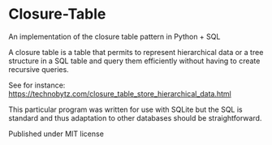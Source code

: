# Closure-Table
An implementation of the closure table pattern in Python + SQL

A closure table is a table that permits to represent hierarchical data or a tree structure in a SQL table and query them efficiently without having to create recursive queries.

See for instance: https://technobytz.com/closure_table_store_hierarchical_data.html

This particular program was written for use with SQLite but the SQL is standard and thus adaptation to other databases should be straightforward.

Published under MIT license
